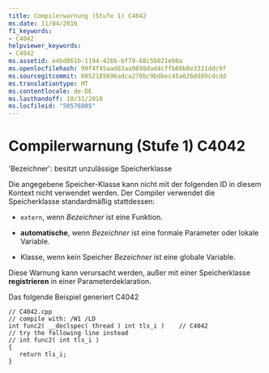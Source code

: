 ```yaml
---
title: Compilerwarnung (Stufe 1) C4042
ms.date: 11/04/2016
f1_keywords:
- C4042
helpviewer_keywords:
- C4042
ms.assetid: e4bd861b-1194-426b-bf79-68c5b021eb0a
ms.openlocfilehash: 99f4f45aad82aa9898dad4cffb60b8e3311ddc9f
ms.sourcegitcommit: 6052185696adca270bc9bdbec45a626dd89cdcdd
ms.translationtype: MT
ms.contentlocale: de-DE
ms.lasthandoff: 10/31/2018
ms.locfileid: "50576805"
---
```

# <a name="compiler-warning-level-1-c4042"></a>Compilerwarnung (Stufe 1) C4042

'Bezeichner': besitzt unzulässige Speicherklasse

Die angegebene Speicher-Klasse kann nicht mit der folgenden ID in diesem Kontext nicht verwendet werden. Der Compiler verwendet die Speicherklasse standardmäßig stattdessen:

- `extern`, wenn *Bezeichner* ist eine Funktion.

- **automatische**, wenn *Bezeichner* ist eine formale Parameter oder lokale Variable.

- Klasse, wenn kein Speicher *Bezeichner* ist eine globale Variable.

Diese Warnung kann verursacht werden, außer mit einer Speicherklasse **registrieren** in einer Parameterdeklaration.

Das folgende Beispiel generiert C4042

```
// C4042.cpp
// compile with: /W1 /LD
int func2( __declspec( thread ) int tls_i )    // C4042
// try the following line instead
// int func2( int tls_i )
{
   return tls_i;
}
```